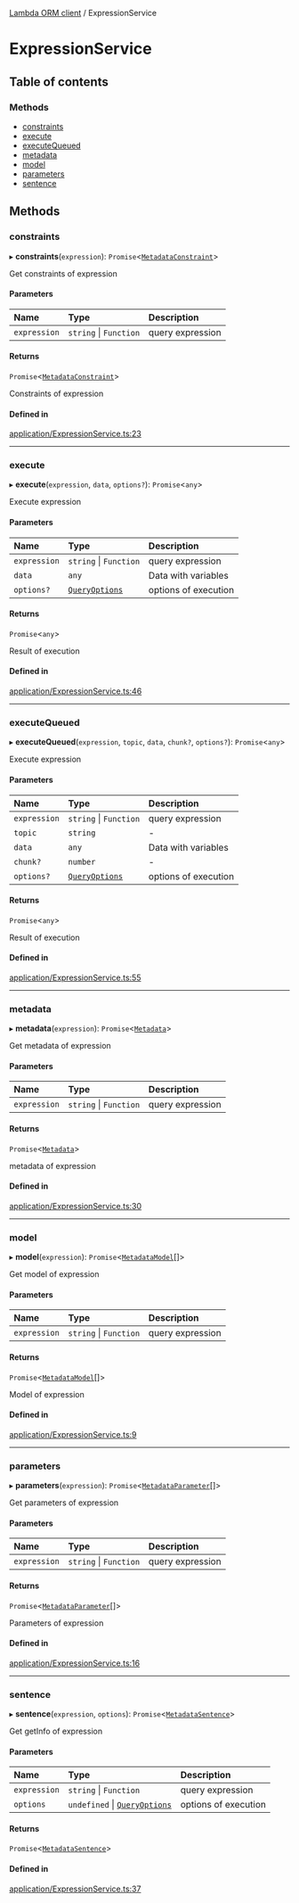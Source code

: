 [Lambda ORM client](../README.md) / ExpressionService

# ExpressionService

## Table of contents

### Methods

- [constraints](ExpressionService.md#constraints)
- [execute](ExpressionService.md#execute)
- [executeQueued](ExpressionService.md#executequeued)
- [metadata](ExpressionService.md#metadata)
- [model](ExpressionService.md#model)
- [parameters](ExpressionService.md#parameters)
- [sentence](ExpressionService.md#sentence)

## Methods

### constraints

▸ **constraints**(`expression`): `Promise`<[`MetadataConstraint`](MetadataConstraint.md)\>

Get constraints of expression

#### Parameters

| Name | Type | Description |
| :------ | :------ | :------ |
| `expression` | `string` \| `Function` | query expression |

#### Returns

`Promise`<[`MetadataConstraint`](MetadataConstraint.md)\>

Constraints of expression

#### Defined in

[application/ExpressionService.ts:23](https://github.com/FlavioLionelRita/lambdaorm-client-node/blob/b5acaf4/src/lib/application/ExpressionService.ts#L23)

___

### execute

▸ **execute**(`expression`, `data`, `options?`): `Promise`<`any`\>

Execute expression

#### Parameters

| Name | Type | Description |
| :------ | :------ | :------ |
| `expression` | `string` \| `Function` | query expression |
| `data` | `any` | Data with variables |
| `options?` | [`QueryOptions`](QueryOptions.md) | options of execution |

#### Returns

`Promise`<`any`\>

Result of execution

#### Defined in

[application/ExpressionService.ts:46](https://github.com/FlavioLionelRita/lambdaorm-client-node/blob/b5acaf4/src/lib/application/ExpressionService.ts#L46)

___

### executeQueued

▸ **executeQueued**(`expression`, `topic`, `data`, `chunk?`, `options?`): `Promise`<`any`\>

Execute expression

#### Parameters

| Name | Type | Description |
| :------ | :------ | :------ |
| `expression` | `string` \| `Function` | query expression |
| `topic` | `string` | - |
| `data` | `any` | Data with variables |
| `chunk?` | `number` | - |
| `options?` | [`QueryOptions`](QueryOptions.md) | options of execution |

#### Returns

`Promise`<`any`\>

Result of execution

#### Defined in

[application/ExpressionService.ts:55](https://github.com/FlavioLionelRita/lambdaorm-client-node/blob/b5acaf4/src/lib/application/ExpressionService.ts#L55)

___

### metadata

▸ **metadata**(`expression`): `Promise`<[`Metadata`](Metadata.md)\>

Get metadata of expression

#### Parameters

| Name | Type | Description |
| :------ | :------ | :------ |
| `expression` | `string` \| `Function` | query expression |

#### Returns

`Promise`<[`Metadata`](Metadata.md)\>

metadata of expression

#### Defined in

[application/ExpressionService.ts:30](https://github.com/FlavioLionelRita/lambdaorm-client-node/blob/b5acaf4/src/lib/application/ExpressionService.ts#L30)

___

### model

▸ **model**(`expression`): `Promise`<[`MetadataModel`](MetadataModel.md)[]\>

Get model of expression

#### Parameters

| Name | Type | Description |
| :------ | :------ | :------ |
| `expression` | `string` \| `Function` | query expression |

#### Returns

`Promise`<[`MetadataModel`](MetadataModel.md)[]\>

Model of expression

#### Defined in

[application/ExpressionService.ts:9](https://github.com/FlavioLionelRita/lambdaorm-client-node/blob/b5acaf4/src/lib/application/ExpressionService.ts#L9)

___

### parameters

▸ **parameters**(`expression`): `Promise`<[`MetadataParameter`](MetadataParameter.md)[]\>

Get parameters of expression

#### Parameters

| Name | Type | Description |
| :------ | :------ | :------ |
| `expression` | `string` \| `Function` | query expression |

#### Returns

`Promise`<[`MetadataParameter`](MetadataParameter.md)[]\>

Parameters of expression

#### Defined in

[application/ExpressionService.ts:16](https://github.com/FlavioLionelRita/lambdaorm-client-node/blob/b5acaf4/src/lib/application/ExpressionService.ts#L16)

___

### sentence

▸ **sentence**(`expression`, `options`): `Promise`<[`MetadataSentence`](MetadataSentence.md)\>

Get getInfo of expression

#### Parameters

| Name | Type | Description |
| :------ | :------ | :------ |
| `expression` | `string` \| `Function` | query expression |
| `options` | `undefined` \| [`QueryOptions`](QueryOptions.md) | options of execution |

#### Returns

`Promise`<[`MetadataSentence`](MetadataSentence.md)\>

#### Defined in

[application/ExpressionService.ts:37](https://github.com/FlavioLionelRita/lambdaorm-client-node/blob/b5acaf4/src/lib/application/ExpressionService.ts#L37)
